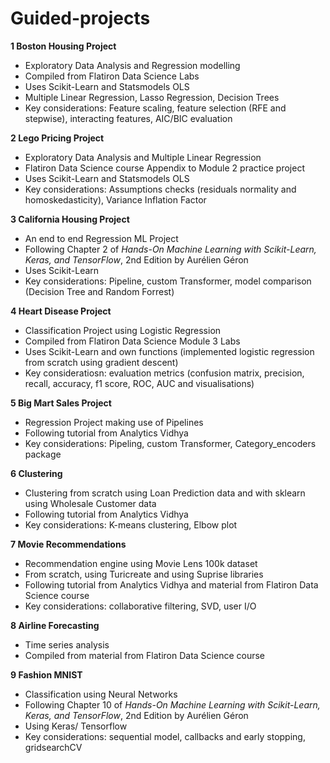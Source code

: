 # Guided-projects

**1 Boston Housing Project**
* Exploratory Data Analysis and Regression modelling
* Compiled from Flatiron Data Science Labs
* Uses Scikit-Learn and Statsmodels OLS
* Multiple Linear Regression, Lasso Regression, Decision Trees
* Key considerations: Feature scaling, feature selection (RFE and stepwise), interacting features, AIC/BIC evaluation

**2 Lego Pricing Project**
* Exploratory Data Analysis and Multiple Linear Regression
* Flatiron Data Science course Appendix to Module 2 practice project
* Uses Scikit-Learn and Statsmodels OLS
* Key considerations: Assumptions checks (residuals normality and homoskedasticity), Variance Inflation Factor

**3 California Housing Project**
* An end to end Regression ML Project
* Following Chapter 2 of *Hands-On Machine Learning with Scikit-Learn, Keras, and TensorFlow*, 2nd Edition by Aurélien Géron
* Uses Scikit-Learn
* Key considerations: Pipeline, custom Transformer, model comparison (Decision Tree and Random Forrest)

**4 Heart Disease Project**
* Classification Project using Logistic Regression
* Compiled from Flatiron Data Science Module 3 Labs
* Uses Scikit-Learn and own functions (implemented logistic regression from scratch using gradient descent)
* Key consideratiosn: evaluation metrics (confusion matrix, precision, recall, accuracy, f1 score, ROC, AUC and visualisations)

**5 Big Mart Sales Project**
* Regression Project making use of Pipelines
* Following tutorial from Analytics Vidhya
* Key considerations: Pipeling, custom Transformer, Category_encoders package

**6 Clustering**
* Clustering from scratch using Loan Prediction data and with sklearn using Wholesale Customer data
* Following tutorial from Analytics Vidhya
* Key considerations: K-means clustering, Elbow plot

**7 Movie Recommendations**
* Recommendation engine using Movie Lens 100k dataset
* From scratch, using Turicreate and using Suprise libraries 
* Following tutorial from Analytics Vidhya and material from Flatiron Data Science course
* Key considerations: collaborative filtering, SVD, user I/O


**8 Airline Forecasting**
* Time series analysis
* Compiled from material from Flatiron Data Science course

**9 Fashion MNIST**
* Classification using Neural Networks
* Following Chapter 10 of *Hands-On Machine Learning with Scikit-Learn, Keras, and TensorFlow*, 2nd Edition by Aurélien Géron
* Using Keras/ Tensorflow
* Key considerations: sequential model, callbacks and early stopping, gridsearchCV